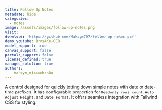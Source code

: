 ```yaml
---
title: Follow Up Notes
metadate: hide
categories:
  - notes
image: /assets/images/follow-up-notes.png
visit: 
download: 'https://github.com/Maksym797/follow-up-notes-pcf'
demo_youtube: BrvsAKe-GE8
model_support: true
canvas_support: false
portals_support: false
license_defined: true
managed_solution: true
authors:
  - maksym_misiuchenko
---
```

A control designed for quickly jotting down simple notes with date or date-time prefixes.
It has configurable properties for `Readonly rows count`, `Auto Adjust Height`, and `Date Format`.
It offers seamless integration with Tailwind CSS for styling.

